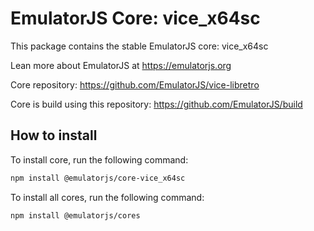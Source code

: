 # EmulatorJS Core: vice_x64sc

This package contains the stable EmulatorJS core: vice_x64sc

Lean more about EmulatorJS at https://emulatorjs.org

Core repository:
https://github.com/EmulatorJS/vice-libretro

Core is build using this repository:
https://github.com/EmulatorJS/build

## How to install

To install core, run the following command:

```bash
npm install @emulatorjs/core-vice_x64sc
```
To install all cores, run the following command:

```bash
npm install @emulatorjs/cores
```

